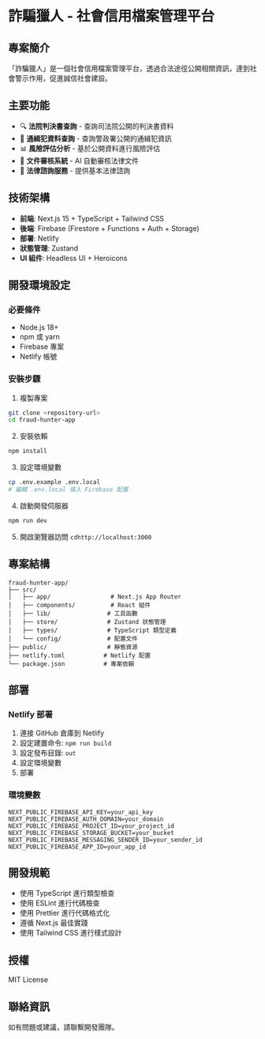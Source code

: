 # 詐騙獵人 - 社會信用檔案管理平台

## 專案簡介

「詐騙獵人」是一個社會信用檔案管理平台，透過合法途徑公開相關資訊，達到社會警示作用，促進誠信社會建設。

## 主要功能

- 🔍 **法院判決書查詢** - 查詢司法院公開的判決書資料
- 👤 **通緝犯資料查詢** - 查詢警政署公開的通緝犯資訊
- 📊 **風險評估分析** - 基於公開資料進行風險評估
- 📄 **文件審核系統** - AI 自動審核法律文件
- 💬 **法律諮詢服務** - 提供基本法律諮詢

## 技術架構

- **前端**: Next.js 15 + TypeScript + Tailwind CSS
- **後端**: Firebase (Firestore + Functions + Auth + Storage)
- **部署**: Netlify
- **狀態管理**: Zustand
- **UI 組件**: Headless UI + Heroicons

## 開發環境設定

### 必要條件

- Node.js 18+
- npm 或 yarn
- Firebase 專案
- Netlify 帳號

### 安裝步驟

1. 複製專案
```bash
git clone <repository-url>
cd fraud-hunter-app
```

2. 安裝依賴
```bash
npm install
```

3. 設定環境變數
```bash
cp .env.example .env.local
# 編輯 .env.local 填入 Firebase 配置
```

4. 啟動開發伺服器
```bash
npm run dev
```

5. 開啟瀏覽器訪問 `cdhttp://localhost:3000`

## 專案結構

```
fraud-hunter-app/
├── src/
│   ├── app/                 # Next.js App Router
│   ├── components/          # React 組件
│   ├── lib/                # 工具函數
│   ├── store/              # Zustand 狀態管理
│   ├── types/              # TypeScript 類型定義
│   └── config/             # 配置文件
├── public/                 # 靜態資源
├── netlify.toml           # Netlify 配置
└── package.json           # 專案依賴
```

## 部署

### Netlify 部署

1. 連接 GitHub 倉庫到 Netlify
2. 設定建置命令: `npm run build`
3. 設定發布目錄: `out`
4. 設定環境變數
5. 部署

### 環境變數

```env
NEXT_PUBLIC_FIREBASE_API_KEY=your_api_key
NEXT_PUBLIC_FIREBASE_AUTH_DOMAIN=your_domain
NEXT_PUBLIC_FIREBASE_PROJECT_ID=your_project_id
NEXT_PUBLIC_FIREBASE_STORAGE_BUCKET=your_bucket
NEXT_PUBLIC_FIREBASE_MESSAGING_SENDER_ID=your_sender_id
NEXT_PUBLIC_FIREBASE_APP_ID=your_app_id
```

## 開發規範

- 使用 TypeScript 進行類型檢查
- 使用 ESLint 進行代碼檢查
- 使用 Prettier 進行代碼格式化
- 遵循 Next.js 最佳實踐
- 使用 Tailwind CSS 進行樣式設計

## 授權

MIT License

## 聯絡資訊

如有問題或建議，請聯繫開發團隊。
